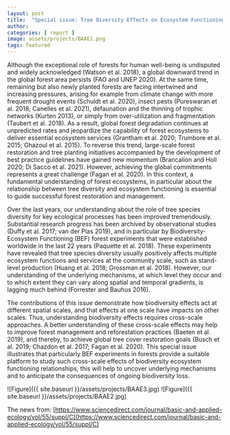 ```yaml
---
layout: post
title:  "Special issue: Tree Diversity Effects on Ecosystem Functioning"
author: 
categories: [ report ]
image: assets/projects/BAAE1.png
tags: featured
---
```


Although the exceptional role of forests for human well-being is undisputed and widely acknowledged (Watson et al. 2018), a global downward trend in the global forest area persists (FAO and UNEP 2020). At the same time, remaining but also newly planted forests are facing intertwined and increasing pressures, arising for example from climate change with more frequent drought events (Schuldt et al. 2020), insect pests (Pureswaran et al. 2018; Canelles et al. 2021), defaunation and the thinning of trophic networks (Kurten 2013), or simply from over-utilization and fragmentation (Taubert et al. 2018). As a result, global forest degradation continues at unpredicted rates and jeopardize the capability of forest ecosystems to deliver essential ecosystem services (Grantham et al. 2020; Trumbore et al. 2015; Ghazoul et al. 2015). To reverse this trend, large-scale forest restoration and tree planting initiatives accompanied by the development of best practice guidelines have gained new momentum (Brancalion and Holl 2020; Di Sacco et al. 2021). However, achieving the global commitments represents a great challenge (Fagan et al. 2020). In this context, a fundamental understanding of forest ecosystems, in particular about the relationship between tree diversity and ecosystem functioning is essential to guide successful forest restoration and management.

Over the last years, our understanding about the role of tree species diversity for key ecological processes has been improved tremendously. Substantial research progress has been archived by observational studies (Duffy et al. 2017; van der Plas 2019), and in particular by Biodiversity-Ecosystem Functioning (BEF) forest experiments that were established worldwide in the last 22 years (Paquette et al. 2018). These experiments have revealed that tree species diversity usually positively affects multiple ecosystem functions and services at the community scale, such as stand-level production (Huang et al. 2018; Grossman et al. 2018). However, our understanding of the underlying mechanisms, at which level they occur and to which extent they can vary along spatial and temporal gradients, is lagging much behind (Forrester and Bauhus 2016).

The contributions of this issue demonstrate how biodiversity effects act at different spatial scales, and that effects at one scale have impacts on other scales. Thus, understanding biodiversity effects requires cross-scale approaches. A better understanding of these cross-scale effects may help to improve forest management and reforestation practices (Baeten et al. 2019), and thereby, to achieve global tree cover restoration goals (Busch et al. 2019; Chazdon et al. 2017; Fagan et al. 2020). This special issue illustrates that particularly BEF experiments in forests provide a suitable platform to study such cross-scale effects of biodiversity ecosystem functioning relationships, this will help to uncover underlying mechanisms and to anticipate the consequences of ongoing biodiversity loss.

![Figure]({{ site.baseurl }}/assets/projects/BAAE3.jpg)
![Figure]({{ site.baseurl }}/assets/projects/BAAE2.jpg)

The news from: [https://www.sciencedirect.com/journal/basic-and-applied-ecology/vol/55/suppl/C](https://www.sciencedirect.com/journal/basic-and-applied-ecology/vol/55/suppl/C)
